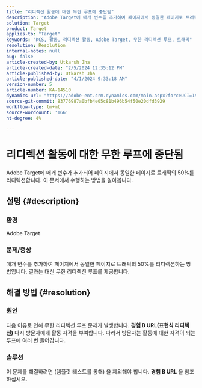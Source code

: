 ```yaml
---
title: "리디렉션 활동에 대한 무한 루프에 중단됨"
description: "Adobe Target에 매개 변수를 추가하여 페이지에서 동일한 페이지로 트래픽의 50%를 리디렉션하는 방법을 알아봅니다."
solution: Target
product: Target
applies-to: "Target"
keywords: "KCS, 활동, 리디렉션 활동, Adobe Target, 무한 리디렉션 루프, 트래픽"
resolution: Resolution
internal-notes: null
bug: false
article-created-by: Utkarsh Jha
article-created-date: "2/5/2024 12:35:12 PM"
article-published-by: Utkarsh Jha
article-published-date: "4/1/2024 9:33:18 AM"
version-number: 5
article-number: KA-14510
dynamics-url: "https://adobe-ent.crm.dynamics.com/main.aspx?forceUCI=1&pagetype=entityrecord&etn=knowledgearticle&id=044514ff-22c4-ee11-9079-6045bd006c82"
source-git-commit: 83776987a0bfb4e05c81b496b54f50e20dfd3929
workflow-type: tm+mt
source-wordcount: '166'
ht-degree: 4%

---
```


# 리디렉션 활동에 대한 무한 루프에 중단됨


Adobe Target에 매개 변수가 추가되어 페이지에서 동일한 페이지로 트래픽의 50%를 리디렉션합니다. 이 문서에서 수행하는 방법을 알아봅니다.

## 설명 {#description}


### 환경

Adobe Target

### 문제/증상

매개 변수를 추가하여 페이지에서 동일한 페이지로 트래픽의 50%를 리디렉션하는 방법입니다.
결과는 대신 무한 리디렉션 루프를 제공합니다.


## 해결 방법 {#resolution}


### 원인

다음 이유로 인해 무한 리디렉션 루프 문제가 발생합니다. <b>경험 B URL(표현식 리디렉션)</b> 다시 방문자에게 활동 자격을 부여합니다. 따라서 방문자는 활동에 대한 자격이 되는 루프에 여러 번 들어갑니다.

### 솔루션

이 문제를 해결하려면 (템플릿 테스트를 통해) 을 제외해야 합니다. <b>경험 B URL</b> 을 참조하십시오.



